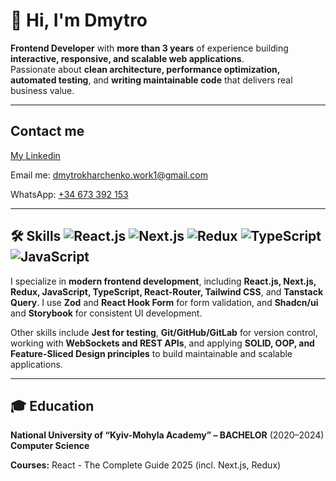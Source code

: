 # 👋 Hi, I'm Dmytro  
**Frontend Developer** with <b>more than 3 years</b> of experience building **interactive, responsive, and scalable web applications**.  
Passionate about **clean architecture, performance optimization, automated testing**, and **writing maintainable code** that delivers real business value.  

---

## Contact me

[My Linkedin](https://www.linkedin.com/in/dmytro-kharchenko-frontend/ "Check out my linkedin profile") <br/>

Email me: [dmytrokharchenko.work1@gmail.com](mailto:dmytrokharchenko.work1@gmail.com)

WhatsApp: <u>+34 673 392 153</u>

---

## 🛠 Skills      ![React.js](https://img.icons8.com/?size=50&id=t5K2CR8feVdX&format=png&color=000000) ![Next.js](https://img.icons8.com/?size=50&id=yUdJlcKanVbh&format=png&color=000000)  ![Redux](https://img.icons8.com/color/48/redux.png) ![TypeScript](https://img.icons8.com/color/48/typescript.png) ![JavaScript](https://img.icons8.com/color/48/javascript--v2.png)

I specialize in **modern frontend development**, including **React.js, Next.js, Redux, JavaScript, TypeScript, React-Router, Tailwind CSS**, and **Tanstack Query**. I use **Zod** and **React Hook Form** for form validation, and **Shadcn/ui** and **Storybook** for consistent UI development.  

Other skills include **Jest for testing**, **Git/GitHub/GitLab** for version control, working with **WebSockets and REST APIs**, and applying **SOLID, OOP, and Feature-Sliced Design principles** to build maintainable and scalable applications.  

---

## 🎓 Education

**National University of “Kyiv-Mohyla Academy” – BACHELOR** (2020–2024)  
**Computer Science**  

**Courses:** React - The Complete Guide 2025 (incl. Next.js, Redux)  



